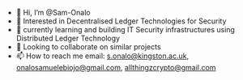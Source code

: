 - 👋 Hi, I’m @Sam-Onalo
- 👀 Interested in Decentralised Ledger Technologies for Security
- 🌱 currently learning and building IT Security infrastructures using Distributed Ledger Technology
- 💞️ Looking to collaborate on similar projects 
- 📫 How to reach me email: s.onalo@kingston.ac.uk, onalosamuelebiojo@gmail.com, allthingzcrypto@gmail.com

<!---
Sam-Onalo/Sam-Onalo is a ✨ special ✨ repository because its `README.md` (this file) appears on your GitHub profile.
You can click the Preview link to take a look at your changes.
--->
